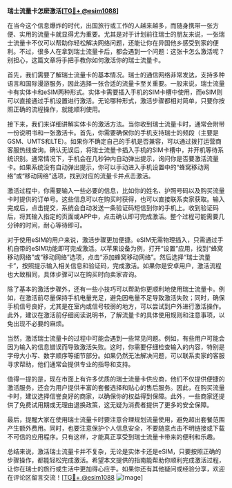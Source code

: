 **瑞士流量卡怎麽激活[[TG💪+ @esim1088](https://t.me/s/esim1088)]**

在当今这个信息爆炸的时代，出国旅行或工作的人越来越多，而随身携带一张方便、实用的流量卡就显得尤为重要。尤其是对于计划前往瑞士的朋友来说，一张瑞士流量卡不仅可以帮助你轻松解决网络问题，还能让你在异国他乡感受到家的便利。不过，很多人在拿到瑞士流量卡后，都会遇到一个问题：这张卡怎么激活呢？别担心，这篇文章将手把手教你如何激活你的瑞士流量卡。

首先，我们需要了解瑞士流量卡的基本情况。瑞士的通信网络非常发达，支持多种语言和国际漫游服务，因此选择一张合适的流量卡至关重要。一般来说，瑞士流量卡有实体卡和eSIM两种形式。实体卡需要插入手机的SIM卡槽中使用，而eSIM则可以直接通过手机设置进行激活。无论哪种形式，激活步骤都相对简单，只要你按照正确的流程操作，就能顺利使用。

接下来，我们来详细讲解实体卡的激活方法。当你收到瑞士流量卡时，通常会附带一份说明书和一张激活卡。首先，你需要确保你的手机支持瑞士的频段（主要是GSM、UMTS和LTE）。如果你不确定自己的手机是否兼容，可以通过拨打运营商客服热线查询。确认无误后，将瑞士流量卡插入手机的SIM卡槽中，并开机等待系统识别。通常情况下，手机会在几秒钟内自动弹出提示，询问你是否要激活流量卡。如果系统没有自动弹出提示，你可以手动进入手机设置中的“蜂窝移动网络”或“移动网络”选项，找到对应的流量卡并点击激活。

激活过程中，你需要输入一些必要的信息，比如你的姓名、护照号码以及购买流量卡时提供的订单号。这些信息可以在购买时获得，也可以直接联系卖家获取。输入完成后，点击提交，系统会自动发送一条验证码短信到你的手机上。收到验证码后，将其输入指定的页面或APP中，点击确认即可完成激活。整个过程可能需要几分钟的时间，耐心等待即可。

对于使用eSIM的用户来说，激活步骤更加便捷。eSIM无需物理插入，只需通过手机自带的eSIM功能即可完成激活。以苹果设备为例，打开“设置”应用，找到“蜂窝移动网络”或“移动网络”选项，点击“添加蜂窝移动网络”。然后选择“瑞士流量卡”，按照提示输入相关信息和验证码，完成激活。如果你是安卓用户，激活流程也大致相同，具体步骤可以在购买时向卖家咨询。

除了基本的激活步骤外，还有一些小技巧可以帮助你更顺利地使用瑞士流量卡。例如，在激活前尽量保持手机电量充足，避免因电量不足导致激活失败；同时，确保手机信号良好，尤其是在室内或信号较弱的地方，可以尝试到户外进行激活操作。此外，建议在激活前仔细阅读说明书，了解流量卡的具体使用规则和注意事项，以免出现不必要的麻烦。

当然，激活瑞士流量卡的过程中可能会遇到一些常见问题。例如，有些用户可能会因为输入的信息错误而导致激活失败。这时，你需要仔细检查输入的内容，特别是字母大小写、数字顺序等细节部分。如果仍然无法解决问题，可以联系卖家的客服寻求帮助，他们通常会提供专业的指导和支持。

值得一提的是，现在市面上有许多优质的瑞士流量卡供应商，他们不仅提供便捷的激活服务，还会为用户提供丰富的套餐选择和贴心的售后服务。因此，在购买流量卡时，建议选择信誉良好的商家，以确保你的权益得到保障。此外，一些商家还提供了免费试用期或无理由退换政策，这无疑为消费者提供了更多的安全保障。

最后，提醒大家在使用瑞士流量卡时要注意合理规划流量使用，避免超出套餐范围产生额外费用。同时，也要注意保护个人信息安全，不要随意点击不明链接或下载不可信的应用程序。只有这样，才能真正享受到瑞士流量卡带来的便利和乐趣。

总结来说，激活瑞士流量卡并不复杂，无论是实体卡还是eSIM，只要按照正确的步骤操作，都能轻松完成激活。希望本文提供的指南能帮助你顺利完成激活过程，让你在瑞士的旅行或生活中更加得心应手。如果你还有其他疑问或经验分享，欢迎在评论区留言交流！[[TG💪+ @esim1088](https://t.me/s/esim1088) ![Image](https://i.postimg.cc/4NQfJmqS/Snipaste-2025-05-13-00-14-12.png)]